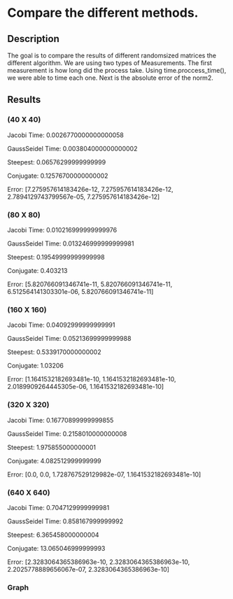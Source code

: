 # Compare the different methods.

## Description
The goal is to compare the results of different randomsized matrices the different algorithm. We are using two types of Measurements. 
The first measurement is how long did the process take. Using time.proccess_time(), we were able to time each one. Next is the absolute error of the norm2.

## Results

### (40 X 40)

Jacobi Time:  0.0026770000000000058

GaussSeidel Time: 0.003804000000000002

Steepest:  0.06576299999999999

Conjugate:  0.12576700000000002

Error: [7.275957614183426e-12, 7.275957614183426e-12, 2.7894129743799567e-05, 7.275957614183426e-12]

### (80 X 80)

Jacobi Time:  0.010216999999999976

GaussSeidel Time: 0.013246999999999981

Steepest:  0.19549999999999998

Conjugate:  0.403213

Error: [5.820766091346741e-11, 5.820766091346741e-11, 6.512564141303301e-06, 5.820766091346741e-11]

### (160 X 160)

Jacobi Time:  0.04092999999999991

GaussSeidel Time: 0.05213699999999988

Steepest:  0.5339170000000002

Conjugate:  1.03206

Error: [1.1641532182693481e-10, 1.1641532182693481e-10, 2.0189909264445305e-06, 1.1641532182693481e-10]

### (320 X 320)

Jacobi Time:  0.16770899999999855

GaussSeidel Time: 0.2158010000000008

Steepest:  1.975855000000001

Conjugate:  4.082512999999999

Error: [0.0, 0.0, 1.728767529129982e-07, 1.1641532182693481e-10]

### (640 X 640)

Jacobi Time:  0.7047129999999981

GaussSeidel Time: 0.858167999999992

Steepest:  6.365458000000004

Conjugate:  13.065046999999993

Error: [2.3283064365386963e-10, 2.3283064365386963e-10, 2.2025778889656067e-07, 2.3283064365386963e-10]

### Graph








